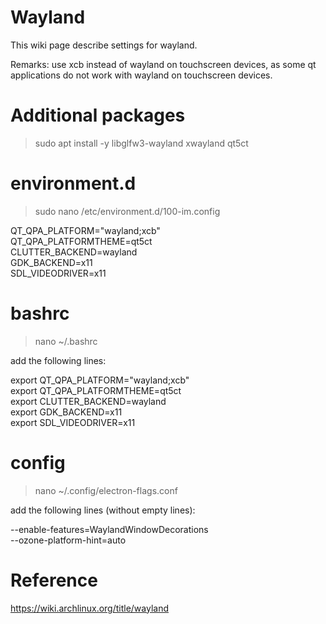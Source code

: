 # Wayland

This wiki page describe settings for wayland.

Remarks: use xcb instead of wayland on touchscreen devices, as some qt applications do not work with wayland on touchscreen devices.

# Additional packages

> sudo apt install -y libglfw3-wayland xwayland qt5ct

# environment.d

> sudo nano /etc/environment.d/100-im.config

QT_QPA_PLATFORM="wayland;xcb"<br>
QT_QPA_PLATFORMTHEME=qt5ct<br>
CLUTTER_BACKEND=wayland<br>
GDK_BACKEND=x11<br>
SDL_VIDEODRIVER=x11

# bashrc

> nano ~/.bashrc

add the following lines:

export QT_QPA_PLATFORM="wayland;xcb"<br>
export QT_QPA_PLATFORMTHEME=qt5ct<br>
export CLUTTER_BACKEND=wayland<br>
export GDK_BACKEND=x11<br>
export SDL_VIDEODRIVER=x11

# config

> nano ~/.config/electron-flags.conf

add the following lines (without empty lines):

--enable-features=WaylandWindowDecorations<br>
--ozone-platform-hint=auto

# Reference

https://wiki.archlinux.org/title/wayland
